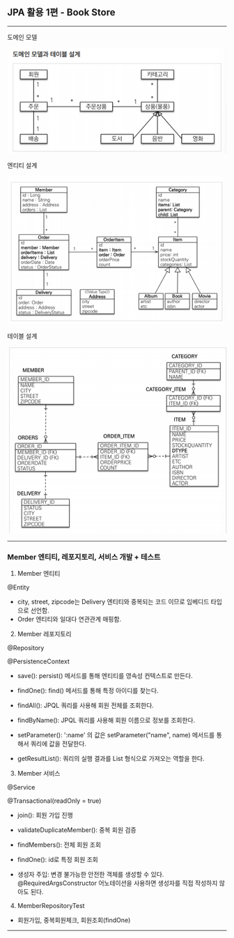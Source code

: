## JPA 활용 1편 - Book Store

--------------------
도메인 모델

![](img/domain_model.png)

엔티티 설계

![](img/entity.png)

테이블 설계

![](img/table.png)

---------------------

### Member 엔티티, 레포지토리, 서비스 개발 + 테스트 

1. Member 엔티티 

@Entity
* city, street, zipcode는 Delivery 엔티티와 중복되는 코드 이므로 임베디드 타입으로 선언함.
* Order 엔티티와 일대다 연관관계 매핑함.

2. Member 레포지토리

@Repository

@PersistenceContext 
* save(): persist() 메서드를 통해 엔티티를 영속성 컨텍스트로 만든다. 
* findOne(): find() 메서드를 통해 특정 아이디를 찾는다. 
* findAll(): JPQL 쿼리를 사용해 회원 전체를 조회한다. 
* findByName(): JPQL 쿼리를 사용해 회원 이름으로 정보를 조회한다. 


* setParameter(): ':name' 의 값은 setParameter("name", name) 메서드를 통해서 쿼리에 값을 전달한다. 
* getResultList(): 쿼리의 실행 결과를 List 형식으로 가져오는 역할을 한다. 
3. Member 서비스

@Service

@Transactional(readOnly = true)
* join(): 회원 가입 진행
* validateDuplicateMember(): 중복 회원 검증
* findMembers(): 전체 회원 조회
* findOne(): id로 특정 회원 조회 


* 생성자 주입: 변경 불가능한 안전한 객체를 생성할 수 있다. @RequiredArgsConstructor 어노테이션을 사용하면 생성자를 직접 작성하지 않아도 된다. 

4. MemberRepositoryTest

* 회원가입, 중복회원체크, 회원조회(findOne)

-------------------------
